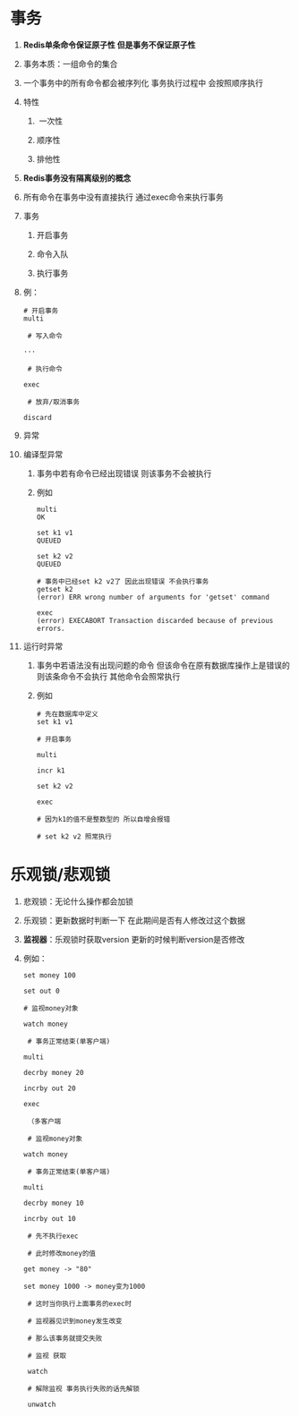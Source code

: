 # 事务

1. **Redis单条命令保证原子性 但是事务不保证原子性**

2. 事务本质：一组命令的集合 

3. 一个事务中的所有命令都会被序列化 事务执行过程中 会按照顺序执行

4. 特性
   
   1.  一次性
   
   2. 顺序性
   
   3. 排他性

5. **Redis事务没有隔离级别的概念**

6. 所有命令在事务中没有直接执行 通过exec命令来执行事务

7. 事务
   
   1. 开启事务
   
   2. 命令入队
   
   3. 执行事务

8. 例：
   
   ```
   # 开启事务
   multi 
   
    # 写入命令
   
   ···
   
    # 执行命令
   
   exec
   
    # 放弃/取消事务
   
   discard  
   ```

9. 异常

10. 编译型异常
    
    1. 事务中若有命令已经出现错误 则该事务不会被执行
    
    2. 例如
       
       ```
       multi
       OK
       
       set k1 v1
       QUEUED
       
       set k2 v2
       QUEUED
       
       # 事务中已经set k2 v2了 因此出现错误 不会执行事务
       getset k2
       (error) ERR wrong number of arguments for 'getset' command
       
       exec
       (error) EXECABORT Transaction discarded because of previous errors.
       ```

11. 运行时异常
    
    1. 事务中若语法没有出现问题的命令  但该命令在原有数据库操作上是错误的 则该条命令不会执行 其他命令会照常执行
    
    2. 例如
       
       ```redis
       # 先在数据库中定义 
       set k1 v1
       
       # 开启事务
       
       multi 
       
       incr k1
       
       set k2 v2
       
       exec
       
       # 因为k1的值不是整数型的 所以自增会报错
       
       # set k2 v2 照常执行
       ```

# 乐观锁/悲观锁

1. 悲观锁：无论什么操作都会加锁

2. 乐观锁：更新数据时判断一下 在此期间是否有人修改过这个数据

3. **监视器**：乐观锁时获取version  更新的时候判断version是否修改

4. 例如：
   
   ```redis
   set money 100
   
   set out 0
   
   # 监视money对象
   
   watch money 
   
    # 事务正常结束(单客户端)
   
   multi
   
   decrby money 20
   
   incrby out 20
   
   exec
   
    （多客户端
   
    # 监视money对象
   
   watch money 
   
    # 事务正常结束(单客户端)
   
   multi
   
   decrby money 10
   
   incrby out 10
   
    # 先不执行exec
   
    # 此时修改money的值
   
   get money -> "80"
   
   set money 1000 -> money变为1000
   
    # 这时当你执行上面事务的exec时
   
    # 监视器见识到money发生改变
   
    # 那么该事务就提交失败
   
    # 监视 获取
   
    watch
   
    # 解除监视 事务执行失败的话先解锁
   
    unwatch
   ```

